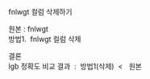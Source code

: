fnlwgt 컬럼 삭제하기<br>

원본 \: fnlwgt<br>
방법1. &nbsp;fnlwgt 컬럼 삭제<br>


결론<br>
lgb 정확도 비교 결과  &nbsp;\: &nbsp;방법1(삭제) &nbsp;< &nbsp; 원본
